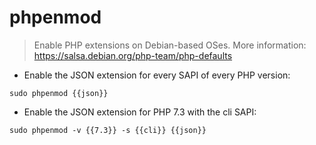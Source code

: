 # phpenmod

> Enable PHP extensions on Debian-based OSes.
> More information: <https://salsa.debian.org/php-team/php-defaults>

- Enable the JSON extension for every SAPI of every PHP version:

`sudo phpenmod {{json}}`

- Enable the JSON extension for PHP 7.3 with the cli SAPI:

`sudo phpenmod -v {{7.3}} -s {{cli}} {{json}}`

